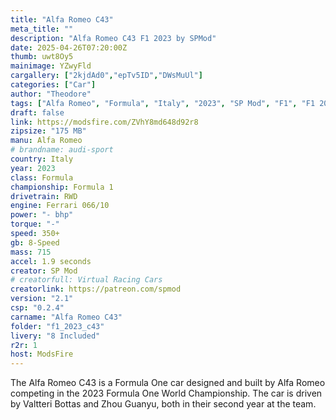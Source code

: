 ```yaml
---
title: "Alfa Romeo C43"
meta_title: ""
description: "Alfa Romeo C43 F1 2023 by SPMod"
date: 2025-04-26T07:20:00Z
thumb: uwt8Oy5
mainimage: YZwyFld
cargallery: ["2kjdAd0","epTv5ID","DWsMuUl"]
categories: ["Car"]
author: "Theodore"
tags: ["Alfa Romeo", "Formula", "Italy", "2023", "SP Mod", "F1", "F1 2023"]
draft: false
link: https://modsfire.com/ZVhY8md648d92r8
zipsize: "175 MB"
manu: Alfa Romeo
# brandname: audi-sport
country: Italy
year: 2023
class: Formula
championship: Formula 1
drivetrain: RWD
engine: Ferrari 066/10
power: "- bhp"
torque: "-"
speed: 350+
gb: 8-Speed
mass: 715
accel: 1.9 seconds
creator: SP Mod
# creatorfull: Virtual Racing Cars
creatorlink: https://patreon.com/spmod
version: "2.1"
csp: "0.2.4"
carname: "Alfa Romeo C43"
folder: "f1_2023_c43"
livery: "8 Included"
r2r: 1
host: ModsFire
---
```


The Alfa Romeo C43 is a Formula One car designed and built by Alfa Romeo competing in the 2023 Formula One World Championship.
The car is driven by Valtteri Bottas and Zhou Guanyu, both in their second year at the team.